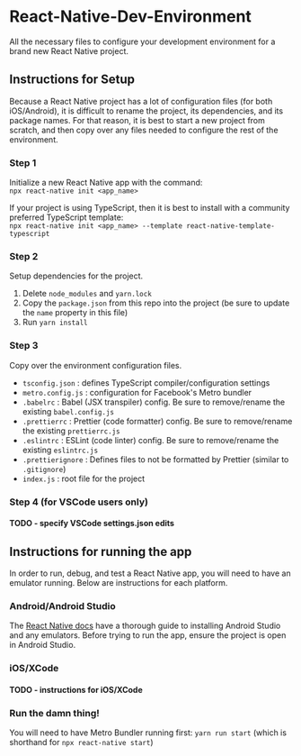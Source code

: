 # React-Native-Dev-Environment
All the necessary files to configure your development environment for a brand new React Native project.

## Instructions for Setup
Because a React Native project has a lot of configuration files (for both iOS/Android), it is difficult to rename the project, its dependencies, and its package names. For that reason, it is best to start a new project from scratch, and then copy over any files needed to configure the rest of the environment.

### Step 1
Initialize a new React Native app with the command:\
`npx react-native init <app_name>`

If your project is using TypeScript, then it is best to install with a community preferred TypeScript template:\
`npx react-native init <app_name> --template react-native-template-typescript`

### Step 2
Setup dependencies for the project.
1) Delete `node_modules` and `yarn.lock`
2) Copy the `package.json` from this repo into the project (be sure to update the `name` property in this file)
3) Run `yarn install`

### Step 3
Copy over the environment configuration files.
- `tsconfig.json` : defines TypeScript compiler/configuration settings
- `metro.config.js` : configuration for Facebook's Metro bundler
- `.babelrc` : Babel (JSX transpiler) config. Be sure to remove/rename the existing `babel.config.js`
- `.prettierrc` : Prettier (code formatter) config. Be sure to remove/rename the existing `prettierrc.js`
- `.eslintrc` : ESLint (code linter) config. Be sure to remove/rename the existing `eslintrc.js`
- `.prettierignore` : Defines files to not be formatted by Prettier (similar to `.gitignore`)
- `index.js` : root file for the project

### Step 4 (for VSCode users only)
#### TODO - specify VSCode settings.json edits

## Instructions for running the app
In order to run, debug, and test a React Native app, you will need to have an emulator running. Below are instructions for each platform.

### Android/Android Studio
The [React Native docs](https://reactnative.dev/docs/environment-setup) have a thorough guide to installing Android Studio and any emulators.
Before trying to run the app, ensure the project is open in Android Studio.

### iOS/XCode
#### TODO - instructions for iOS/XCode

### Run the damn thing!
You will need to have Metro Bundler running first:
`yarn run start` (which is shorthand for `npx react-native start`)
